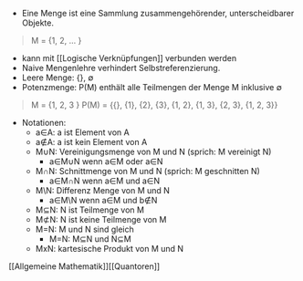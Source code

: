+ Eine Menge ist eine Sammlung zusammengehörender, unterscheidbarer Objekte. 
 > M = {1, 2, ... }
+ kann mit [[Logische Verknüpfungen]] verbunden werden
+ Naive Mengenlehre verhindert Selbstreferenzierung.
+ Leere Menge: {}, ∅
+ Potenzmenge: P(M) enthält alle Teilmengen der Menge M inklusive ∅
> M = {1, 2, 3 }
> P(M) = {{}, {1}, {2}, {3}, {1, 2}, {1, 3}, {2, 3}, {1, 2, 3}}
+ Notationen:
	+ a∈A: a ist Element von A
	+ a∉A: a ist kein Element von A
	+ M∪N: Vereinigungsmenge von M und N (sprich: M vereinigt N)
		+ a∈M∪N wenn a∈M oder a∈N
	+ M∩N: Schnittmenge von M und N (sprich: M geschnitten N)
		+  a∈M∩N wenn a∈M und a∈N
	+  M\N: Differenz Menge von M und N
		+  a∈M\N wenn a∈M und b∉N
	+  M⊆N: N ist Teilmenge von M
	+  M⊄N: N ist keine Teilmenge von M
	+  M=N: M und N sind gleich
		+  M=N: M⊆N und N⊆M
	+  MxN: kartesische Produkt von M und N

[[Allgemeine Mathematik]][[Quantoren]]